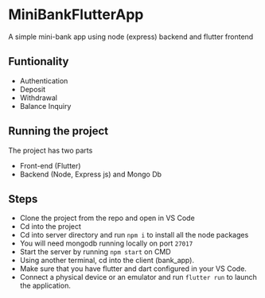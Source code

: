 # MiniBankFlutterApp

A simple mini-bank app using node (express) backend and flutter frontend

## Funtionality
- Authentication
- Deposit
- Withdrawal
- Balance Inquiry
## Running the project

The project has two parts
- Front-end (Flutter)
- Backend (Node, Express js) and Mongo Db

## Steps
- Clone the project from the repo and open in VS Code
- Cd into the project
- Cd into server directory and run `npm i` to install all the node packages
- You will need mongodb running locally on port `27017`
- Start the server by running `npm start` on CMD
- Using another terminal, cd into the client (bank_app).
- Make sure that you have flutter and dart configured in your VS Code.
- Connect a physical device or an emulator and run `flutter run` to launch the application. 
